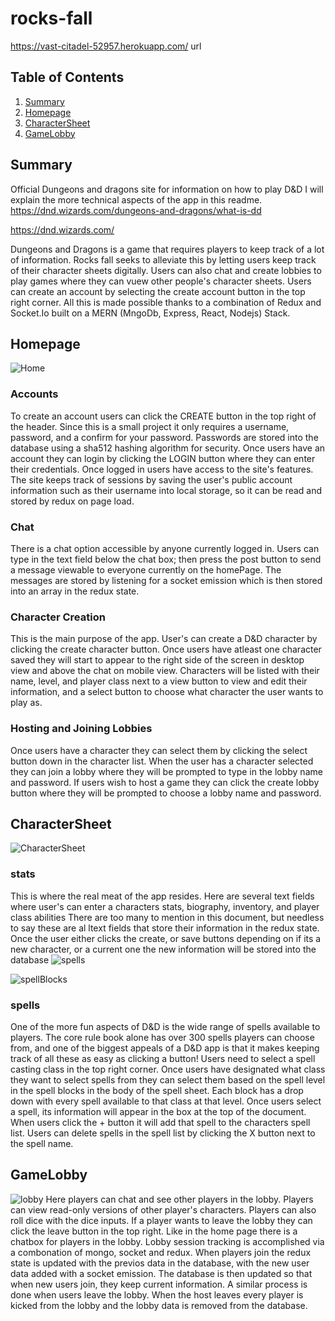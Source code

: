 # rocks-fall
https://vast-citadel-52957.herokuapp.com/ url
## Table of Contents
  1. [Summary](https://github.com/The-Ryan-Mobley/rocks-fall/blob/master/README.md#summary)
  2. [Homepage](https://github.com/The-Ryan-Mobley/rocks-fall/blob/master/README.md#homepage)
  3. [CharacterSheet](https://github.com/The-Ryan-Mobley/rocks-fall/blob/master/README.md#CharacterSheet)
  4. [GameLobby](https://github.com/The-Ryan-Mobley/rocks-fall/blob/master/README.md#GameLobby)
## Summary

  Official Dungeons and dragons site for information on how to play D&D I will explain the more technical aspects of the app in this readme.
  https://dnd.wizards.com/dungeons-and-dragons/what-is-dd
  
  https://dnd.wizards.com/ 
  
  Dungeons and Dragons is a game that requires players to keep track of a lot of information. Rocks fall seeks to alleviate this by letting users keep track of their character sheets digitally. Users can also chat and create lobbies to play games where they can vuew other people's character sheets. Users can create an account by selecting the create account button in the top right corner. All this is made possible thanks to a combination of Redux and Socket.Io built on a MERN (MngoDb, Express, React, Nodejs) Stack. 

## Homepage
  ![Home](https://drive.google.com/uc?export=view&id=1yHxsqTAOe-R6CYoiEsrCyltWzyC31vWx)
  ### Accounts
   To create an account users can click the CREATE button in the top right of the header. Since this is a small project it only requires a username, password, and a confirm for your password. Passwords are stored into the database using a sha512 hashing algorithm for security. Once users have an account they can login by clicking the LOGIN button where they can enter their credentials. Once logged in users have access to the site's features. The site keeps track of sessions by saving the user's public account information such as their username into local storage, so it can be read and stored by redux on page load.
  ### Chat
   There is a chat option accessible by anyone currently logged in. Users can type in the text field below the chat box; then press the post button to send a message viewable to everyone currently on the homePage. The messages are stored by listening for a socket emission which is then stored into an array in the redux state.
  
  ### Character Creation
  This is the main purpose of the app. User's can create a D&D character by clicking the create character button. Once users have atleast one character saved they will start to appear to the right side of the screen in desktop view and above the chat on mobile view. Characters will be listed with their name, level, and player class next to a view button to view and edit their information, and a select button to choose what character the user wants to play as.
  
  ### Hosting and Joining Lobbies
   Once users have a character they can select them by clicking the select button down in the character list. When the user has a character selected they can join a lobby where they will be prompted to type in the lobby name and password. If users wish to host a game they can click the create lobby button where they will be prompted to choose a lobby name and password. 
  
## CharacterSheet
  ![CharacterSheet](https://drive.google.com/uc?export=view&id=1D0e0HKorGEX0QcFqxAVchModjwq_HLoK)
  ### stats
  This is where the real meat of the app resides. Here are several text fields where user's can enter a characters stats, biography, inventory, and player class abilities There are too many to mention in this document, but needless to say these are al ltext fields that store their information in the redux state. Once the user either clicks the create, or save buttons depending on if its a new character, or a current one the new information will be stored into the database
  ![spells](https://drive.google.com/uc?export=view&id=1Pnor8KcNLJQvuHxoRI_TkLRX7lwdYAF5)
  
  ![spellBlocks](https://drive.google.com/uc?export=view&id=1PU6fLAJGQ2RvYZv1iCOeePA9jHT-hj3D)
  ### spells
   One of the more fun aspects of D&D is the wide range of spells available to players. The core rule book alone has over 300 spells players can choose from, and one of the biggest appeals of a D&D app is that it makes keeping track of all these as easy as clicking a button! Users need to select a spell casting class in the top right corner. Once users have designated what class they want to select spells from they can select them based on the spell level in the spell blocks in the body of the spell sheet. Each block has a drop down with every spell available to that class at that level. Once users select a spell, its information will appear in the box at the top of the document. When users click the + button it will add that spell to the characters spell list. Users can delete spells in the spell list by clicking the X button next to the spell name.

## GameLobby
  ![lobby](https://drive.google.com/uc?export=view&id=1meI4rbztpkeII3tvHv0Tfm7r8f_BFzDo)
  Here players can chat and see other players in the lobby. Players can view read-only versions of other player's characters. Players can also roll dice with the dice inputs. If a player wants to leave the lobby they can click the leave button in the top right. Like in the home page there is a chatbox for players in the lobby. Lobby session tracking is accomplished via a combonation of mongo, socket and redux. When players join the redux state is updated with the previos data in the database, with the new user data added with a socket emission. The database is then updated so that when new users join, they keep current information. A similar process is done when users leave the lobby. When the host leaves every player is kicked from the lobby and the lobby data is removed from the database. 




